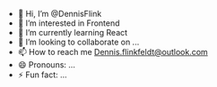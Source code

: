 - 👋 Hi, I’m @DennisFlink
- 👀 I’m interested in Frontend
- 🌱 I’m currently learning React
- 💞️ I’m looking to collaborate on ...
- 📫 How to reach me Dennis.flinkfeldt@outlook.com
- 😄 Pronouns: ...
- ⚡ Fun fact: ...

<!---
DennisFlink/DennisFlink is a ✨ special ✨ repository because its `README.md` (this file) appears on your GitHub profile.
You can click the Preview link to take a look at your changes.
--->
